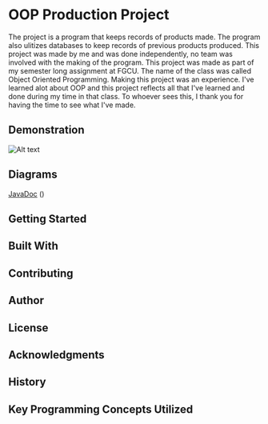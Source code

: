# OOP Production Project
The project is a program that keeps records of products made. The program also ulitizes databases to keep records of previous products produced.
This project was made by me and was done independently, no team was involved with the making of the program.
This project was made as part of my semester long assignment at FGCU. The name of the class was called Object Oriented Programming.
Making this project was an experience. I've learned alot about OOP and this project reflects all that I've learned and done during my time
in that class. To whoever sees this, I thank you for having the time to see what I've made.

## Demonstration
 ![Alt text](relative/path/to/img.png)

## Diagrams
[JavaDoc](https://bsantiago25.github.io/OOPProduction/javadocs/index.html)
()

## Getting Started


## Built With


## Contributing


## Author


## License


## Acknowledgments


## History


## Key Programming Concepts Utilized
